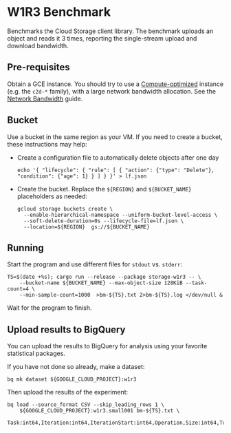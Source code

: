 # W1R3 Benchmark

Benchmarks the Cloud Storage client library. The benchmark uploads an object and
reads it 3 times, reporting the single-stream upload and download bandwidth.

## Pre-requisites

Obtain a GCE instance. You should try to use a [Compute-optimized] instance
(e.g. the `c2d-*` family), with a large network bandwidth allocation. See the
[Network Bandwidth] guide.

## Bucket

Use a bucket in the same region as your VM. If you need to create a bucket,
these instructions may help:

- Create a configuration file to automatically delete objects after one day

  ```shell
  echo '{ "lifecycle": { "rule": [ { "action": {"type": "Delete"}, "condition": {"age": 1} } ] } }' > lf.json
  ```

- Create the bucket. Replace the `${REGION}` and `${BUCKET_NAME}` placeholders
  as needed:

  ```shell
  gcloud storage buckets create \
    --enable-hierarchical-namespace --uniform-bucket-level-access \
    --soft-delete-duration=0s --lifecycle-file=lf.json \
    --location=${REGION}  gs://${BUCKET_NAME}
  ```

## Running

Start the program and use different files for `stdout` vs. `stderr`:

```shell
TS=$(date +%s); cargo run --release --package storage-w1r3 -- \
    --bucket-name ${BUCKET_NAME} --max-object-size 128KiB --task-count=4 \
    --min-sample-count=1000  >bm-${TS}.txt 2>bm-${TS}.log </dev/null &
```

Wait for the program to finish.

## Upload results to BigQuery

You can upload the results to BigQuery for analysis using your favorite
statistical packages.

If you have not done so already, make a dataset:

```shell
bq mk dataset ${GOOGLE_CLOUD_PROJECT}:w1r3
```

Then upload the results of the experiment:

```shell
bq load --source_format CSV --skip_leading_rows 1 \
    ${GOOGLE_CLOUD_PROJECT}:w1r3.small001 bm-${TS}.txt \
    Task:int64,Iteration:int64,IterationStart:int64,Operation,Size:int64,TransferSize:int64,ElapsedMicroseconds:int64,Object,Result,Details
```

[compute-optimized]: https://cloud.google.com/compute/docs/compute-optimized-machines
[network bandwidth]: https://cloud.google.com/compute/docs/network-bandwidth
